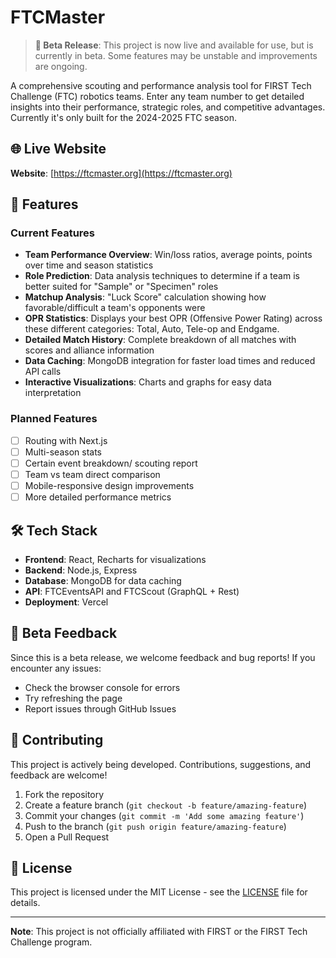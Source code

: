 # FTCMaster
> **🚧 Beta Release**: This project is now live and available for use, but is currently in beta. Some features may be unstable and improvements are ongoing.

A comprehensive scouting and performance analysis tool for FIRST Tech Challenge (FTC) robotics teams. Enter any team number to get detailed insights into their performance, strategic roles, and competitive advantages. Currently it's only built for the 2024-2025 FTC season.

## 🌐 Live Website
**Website**: [https://ftcmaster.org](https://ftcmaster.org)

## 🚀 Features
### Current Features
- **Team Performance Overview**: Win/loss ratios, average points, points over time and season statistics
- **Role Prediction**: Data analysis techniques to determine if a team is better suited for "Sample" or "Specimen" roles
- **Matchup Analysis**: "Luck Score" calculation showing how favorable/difficult a team's opponents were
- **OPR Statistics**: Displays your best OPR (Offensive Power Rating) across these different categories: Total, Auto, Tele-op and Endgame.
- **Detailed Match History**: Complete breakdown of all matches with scores and alliance information
- **Data Caching**: MongoDB integration for faster load times and reduced API calls
- **Interactive Visualizations**: Charts and graphs for easy data interpretation

### Planned Features
- [ ] Routing with Next.js
- [ ] Multi-season stats
- [ ] Certain event breakdown/ scouting report 
- [ ] Team vs team direct comparison
- [ ] Mobile-responsive design improvements
- [ ] More detailed performance metrics

## 🛠️ Tech Stack
- **Frontend**: React, Recharts for visualizations
- **Backend**: Node.js, Express
- **Database**: MongoDB for data caching
- **API**: FTCEventsAPI and FTCScout (GraphQL + Rest)
- **Deployment**: Vercel

## 🐛 Beta Feedback
Since this is a beta release, we welcome feedback and bug reports! If you encounter any issues:
- Check the browser console for errors
- Try refreshing the page
- Report issues through GitHub Issues

## 🤝 Contributing
This project is actively being developed. Contributions, suggestions, and feedback are welcome!

1. Fork the repository
2. Create a feature branch (`git checkout -b feature/amazing-feature`)
3. Commit your changes (`git commit -m 'Add some amazing feature'`)
4. Push to the branch (`git push origin feature/amazing-feature`)
5. Open a Pull Request

## 📄 License
This project is licensed under the MIT License - see the [LICENSE](LICENSE) file for details.

---
**Note**: This project is not officially affiliated with FIRST or the FIRST Tech Challenge program. 


